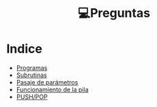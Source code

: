 <h1 align="center"> 💻Preguntas</h1>

Indice
======
   * [Programas](#Interrupciones_por_Software)
   * [Subrutinas](#Memoria_E_S_y_PIO)
   * [Pasaje de parámetros](#Interrupciones_por_Hardware)
   * [Funcionamiento de la pila](#HANDSHAKE)
   * [PUSH/POP](#Impresora_Por_Pio)
